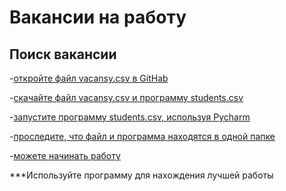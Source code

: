 # Вакансии на работу 
## Поиск вакансии 
-[откройте файл vacansy.csv в GitHab]()

-[скачайте файл vacansy.csv и программу students.csv]()

-[запустите программу students.csv, используя Pycharm]()

-[проследите, что файл и программа находятся в одной папке]()

-[можете начинать работу]()

***Используйте программу для нахождения лучшей работы

